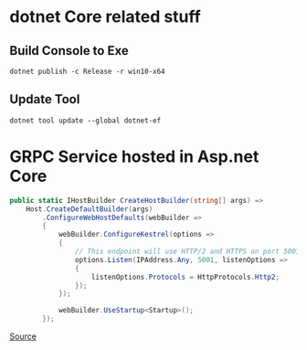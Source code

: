 # dotnet Core related stuff

## Build Console to Exe
```
dotnet publish -c Release -r win10-x64
```

## Update Tool
```
dotnet tool update --global dotnet-ef
```

# GRPC Service hosted in Asp.net Core
```csharp
public static IHostBuilder CreateHostBuilder(string[] args) =>
    Host.CreateDefaultBuilder(args)
        .ConfigureWebHostDefaults(webBuilder =>
        {
            webBuilder.ConfigureKestrel(options =>
            {
                // This endpoint will use HTTP/2 and HTTPS on port 5001.
                options.Listen(IPAddress.Any, 5001, listenOptions =>
                {
                    listenOptions.Protocols = HttpProtocols.Http2;
                });
            });

            webBuilder.UseStartup<Startup>();
        });
```
[Source](https://stackoverflow.com/a/57819978)
